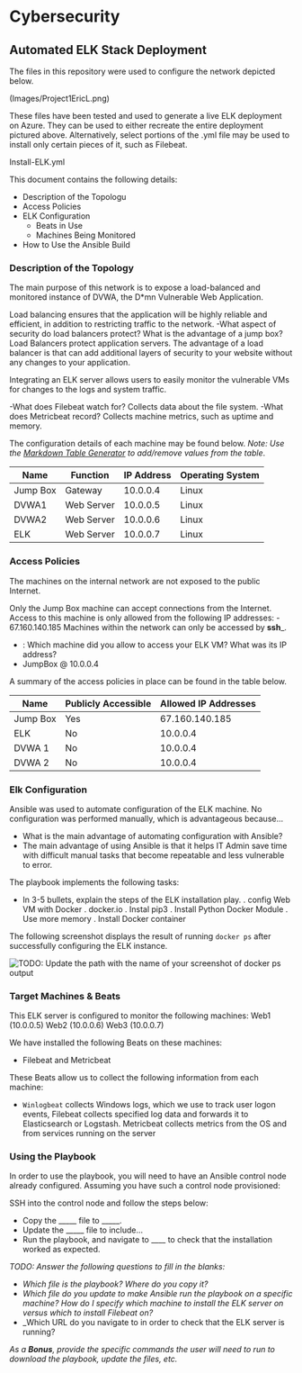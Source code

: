 # Cybersecurity
## Automated ELK Stack Deployment

The files in this repository were used to configure the network depicted below.

(Images/Project1EricL.png)

These files have been tested and used to generate a live ELK deployment on Azure. They can be used to either recreate the entire deployment pictured above. Alternatively, select portions of the .yml file may be used to install only certain pieces of it, such as Filebeat.

  Install-ELK.yml

This document contains the following details:
- Description of the Topologu
- Access Policies
- ELK Configuration
  - Beats in Use
  - Machines Being Monitored
- How to Use the Ansible Build


### Description of the Topology

The main purpose of this network is to expose a load-balanced and monitored instance of DVWA, the D*mn Vulnerable Web Application.

Load balancing ensures that the application will be highly reliable and efficient, in addition to restricting traffic to the network.
-What aspect of security do load balancers protect? What is the advantage of a jump box?
	Load Balancers protect application servers. The advantage of a load balancer is that can add additional layers of security to your website without any changes to your application.

Integrating an ELK server allows users to easily monitor the vulnerable VMs for changes to the logs and system traffic.

-What does Filebeat watch for? Collects data about the file system.
-What does Metricbeat record? Collects machine metrics, such as uptime and memory.

The configuration details of each machine may be found below.
_Note: Use the [Markdown Table Generator](http://www.tablesgenerator.com/markdown_tables) to add/remove values from the table_.

| Name     | Function | IP Address | Operating System |
|----------|----------|------------|------------------|
| Jump Box | Gateway  | 10.0.0.4   | Linux            |
| DVWA1    |Web Server| 10.0.0.5   | Linux            |
| DVWA2    |Web Server| 10.0.0.6   | Linux            |
| ELK      |Web Server| 10.0.0.7   | Linux            |

### Access Policies

The machines on the internal network are not exposed to the public Internet. 

Only the Jump Box machine can accept connections from the Internet. Access to this machine is only allowed from the following IP addresses:
		- 67.160.140.185
Machines within the network can only be accessed by __ssh___.
- : Which machine did you allow to access your ELK VM? What was its IP address?
- JumpBox @ 10.0.0.4

A summary of the access policies in place can be found in the table below.

| Name     | Publicly Accessible | Allowed IP Addresses |
|----------|---------------------|----------------------|
| Jump Box | Yes                 |  67.160.140.185      |
| ELK      | No                  |    10.0.0.4          |
| DVWA 1   | No                  |    10.0.0.4          |
| DVWA 2   | No                  |    10.0.0.4          |
### Elk Configuration

Ansible was used to automate configuration of the ELK machine. No configuration was performed manually, which is advantageous because...
- What is the main advantage of automating configuration with Ansible?
-  The main advantage of using Ansible is that it helps IT Admin save time with difficult manual tasks that become repeatable and less vulnerable to error.

The playbook implements the following tasks:
- In 3-5 bullets, explain the steps of the ELK installation play.
. config Web VM with Docker 
. docker.io
. Instal pip3
. Install Python Docker Module
. Use more memory
. Install Docker container

The following screenshot displays the result of running `docker ps` after successfully configuring the ELK instance.
 

![TODO: Update the path with the name of your screenshot of docker ps output](Images/Elkinstall.png)

### Target Machines & Beats
This ELK server is configured to monitor the following machines:
Web1 (10.0.0.5) Web2 (10.0.0.6) Web3 (10.0.0.7)

We have installed the following Beats on these machines:
- Filebeat and Metricbeat

These Beats allow us to collect the following information from each machine:
- `Winlogbeat` collects Windows logs, which we use to track user logon events, Filebeat collects specified log data and forwards it to Elasticsearch or Logstash. Metricbeat collects metrics from the OS and from services running on the server

### Using the Playbook
In order to use the playbook, you will need to have an Ansible control node already configured. Assuming you have such a control node provisioned: 

SSH into the control node and follow the steps below:
- Copy the _____ file to _____.
- Update the _____ file to include...
- Run the playbook, and navigate to ____ to check that the installation worked as expected.

_TODO: Answer the following questions to fill in the blanks:_
- _Which file is the playbook? Where do you copy it?_
- _Which file do you update to make Ansible run the playbook on a specific machine? How do I specify which machine to install the ELK server on versus which to install Filebeat on?_
- _Which URL do you navigate to in order to check that the ELK server is running?

_As a **Bonus**, provide the specific commands the user will need to run to download the playbook, update the files, etc._
